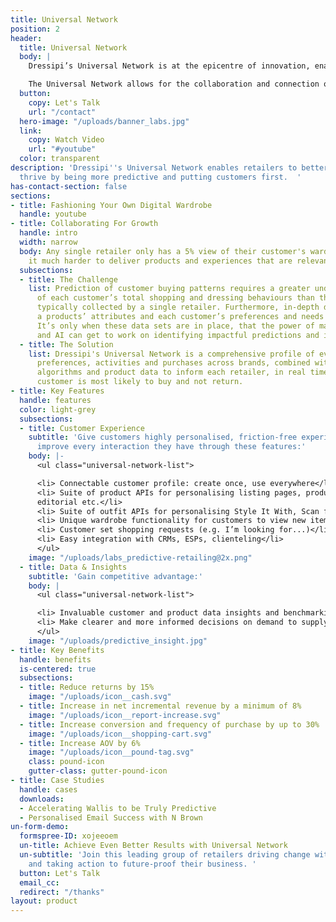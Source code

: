 ```yaml
---
title: Universal Network
position: 2
header:
  title: Universal Network
  body: |
    Dressipi’s Universal Network is at the epicentre of innovation, enabling retailers to better compete and thrive by being more predictive and putting customers first.

    The Universal Network allows for the collaboration and connection of data across all participating retailers and channels wherever that customer is shopping or browsing. This unique aggregation of data delivers a significantly better experience for the customer whilst extending the value for retailers further by driving better predictions and even better results.
  button:
    copy: Let's Talk
    url: "/contact"
  hero-image: "/uploads/banner_labs.jpg"
  link:
    copy: Watch Video
    url: "#youtube"
  color: transparent
description: 'Dressipi''s Universal Network enables retailers to better compete and
  thrive by being more predictive and putting customers first.  '
has-contact-section: false
sections:
- title: Fashioning Your Own Digital Wardrobe
  handle: youtube
- title: Collaborating For Growth
  handle: intro
  width: narrow
  body: Any single retailer only has a 5% view of their customer's wardrobe, making
    it much harder to deliver products and experiences that are relevant to them.
  subsections:
  - title: The Challenge
    list: Prediction of customer buying patterns requires a greater understanding
      of each customer’s total shopping and dressing behaviours than the small slice
      typically collected by a single retailer. Furthermore, in-depth data links between
      a products’ attributes and each customer’s preferences and needs are also required.
      It’s only when these data sets are in place, that the power of machine learning
      and AI can get to work on identifying impactful predictions and insights.
  - title: The Solution
    list: Dressipi's Universal Network is a comprehensive profile of every customer's
      preferences, activities and purchases across brands, combined with fashion specific
      algorithms and product data to inform each retailer, in real time, what every
      customer is most likely to buy and not return.
- title: Key Features
  handle: features
  color: light-grey
  subsections:
  - title: Customer Experience
    subtitle: 'Give customers highly personalised, friction-free experiences that
      improve every interaction they have through these features:'
    body: |-
      <ul class="universal-network-list">

      <li> Connectable customer profile: create once, use everywhere</li>
      <li> Suite of product APIs for personalising listing pages, product pages, emails, notifications,
      editorial etc.</li>
      <li> Suite of outfit APIs for personalising Style It With, Scan for Outfits instore</li>
      <li> Unique wardrobe functionality for customers to view new items with owned items</li>
      <li> Customer set shopping requests (e.g. I’m looking for...)</li>
      <li> Easy integration with CRMs, ESPs, clienteling</li>
      </ul>
    image: "/uploads/labs_predictive-retailing@2x.png"
  - title: Data & Insights
    subtitle: 'Gain competitive advantage:'
    body: |
      <ul class="universal-network-list">

      <li> Invaluable customer and product data insights and benchmarking</li>
      <li> Make clearer and more informed decisions on demand to supply matching, merchandising and customer acquisition</li>
      </ul>
    image: "/uploads/predictive_insight.jpg"
- title: Key Benefits
  handle: benefits
  is-centered: true
  subsections:
  - title: Reduce returns by 15%
    image: "/uploads/icon__cash.svg"
  - title: Increase in net incremental revenue by a minimum of 8%
    image: "/uploads/icon__report-increase.svg"
  - title: Increase conversion and frequency of purchase by up to 30%
    image: "/uploads/icon__shopping-cart.svg"
  - title: Increase AOV by 6%
    image: "/uploads/icon__pound-tag.svg"
    class: pound-icon
    gutter-class: gutter-pound-icon
- title: Case Studies
  handle: cases
  downloads:
  - Accelerating Wallis to be Truly Predictive
  - Personalised Email Success with N Brown
un-form-demo:
  formspree-ID: xojeeoem
  un-title: Achieve Even Better Results with Universal Network
  un-subtitle: 'Join this leading group of retailers driving change within the industry
    and taking action to future-proof their business. '
  button: Let's Talk
  email_cc: 
  redirect: "/thanks"
layout: product
---
```


